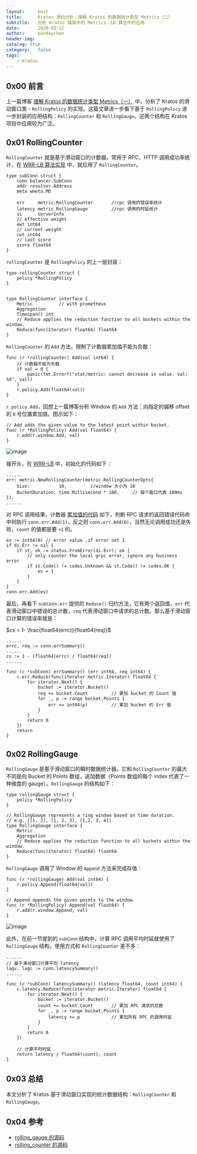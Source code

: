 ```yaml
---
layout:     post
title:      Kratos 源码分析：理解 Kratos 的数据统计类型 Metrics（二）
subtitle:   分析 Kratos 框架中的 Metrics：LB 算法中的应用
date:       2020-05-12
author:     pandaychen
header-img:
catalog: true
category:   false
tags:
    - Kratos
---
```


##  0x00    前言
上一篇博客 [理解 Kratos 的数据统计类型 Metrics（一）](https://pandaychen.github.io/2020/04/12/KRATOS-METRICS-ANALYSIS/) 中，分析了 Kratos 的滑动窗口类 - `RollingPolicy` 的实现。这篇文章进一步看下基于 `RollingPolicy` 进一步封装的应用结构：`RollingCounter` 和 `RollingGauge`。这两个结构在 Kratos 项目中应用较为广泛。

##  0x01    RollingCounter
`RollingCounter` 就是基于滑动窗口的计数器。常用于 RPC、HTTP 调用成功率统计，在 [WRR-LB 算法实现](https://github.com/go-kratos/kratos/blob/master/pkg/net/rpc/warden/balancer/wrr/wrr.go#L56) 中，就应用了 `RollingCounter`。

```golang
type subConn struct {
	conn balancer.SubConn
	addr resolver.Address
	meta wmeta.MD

	err     metric.RollingCounter		//rpc 调用的错误率统计
	latency metric.RollingGauge			//rpc 调用的时延统计
	si      serverInfo
	// effective weight
	ewt int64
	// current weight
	cwt int64
	// last score
	score float64
}
```

`rollingCounter` 是 `RollingPolicy` 的上一层封装：

```golang
type rollingCounter struct {
	policy *RollingPolicy
}


type RollingCounter interface {
	Metric			// with prometheus
	Aggregation
	Timespan() int
	// Reduce applies the reduction function to all buckets within the window.
	Reduce(func(Iterator) float64) float64
}
```

`RollingCounter` 的 `Add` 方法，限制了计数器累加值不能为负数：

```golang
func (r *rollingCounter) Add(val int64) {
    // 计数器不能为负数
	if val < 0 {
		panic(fmt.Errorf("stat/metric: cannot decrease in value. val: %d", val))
	}
	r.policy.Add(float64(val))
}
```

`r.policy.Add`，回想上一篇博客分析 Window 的 `Add` 方法：向指定的偏移 offset 的 `0` 号位置累加值。图示如下：
```golang
// Add adds the given value to the latest point within bucket.
func (r *RollingPolicy) Add(val float64) {
	r.add(r.window.Add, val)
}
```

![image](https://wx1.sbimg.cn/2020/05/08/rollingcounter.png)

接开头，在 [WRR-LB](https://github.com/go-kratos/kratos/blob/master/pkg/net/rpc/warden/balancer/wrr/wrr.go#L158) 中，初始化的代码如下：
```golang
......
err: metric.NewRollingCounter(metric.RollingCounterOpts{
	Size:           10,			//window 大小为 10
	BucketDuration: time.Millisecond * 100,		// 每个窗口代表 100ms
}),
......
```

对 RPC 调用结果，计数器 [累加值的代码](https://github.com/go-kratos/kratos/blob/master/pkg/net/rpc/warden/balancer/wrr/wrr.go#L236) 如下，判断 RPC 请求的返回错误代码命中则执行 `conn.err.Add(1)`，反之则 `conn.err.Add(0)`，当然无论调用成功还是失败，`count` 的值都是要 `+1` 的。
```golang
ev := int64(0) // error value ,if error set 1
if di.Err != nil {
	if st, ok := status.FromError(di.Err); ok {
		// only counter the local grpc error, ignore any business error
		if st.Code() != codes.Unknown && st.Code() != codes.OK {
			ev = 1
		}
	}
}
conn.err.Add(ev)
```

最后，再看下 `subConn.err` 提供的 `Reduce()` 归约方法，它有两个返回值，`err` 代表滑动窗口中错误的总计数，`req` 代表滑动窗口中请求的总计数。那么基于滑动窗口计算的错误率就是：

$cs = 1- \frac{float64(errc)}{float64(req)}$

```golang
......
errc, req := conn.errSummary()
......
cs := 1 - (float64(errc) / float64(req))
......

func (c *subConn) errSummary() (err int64, req int64) {
	c.err.Reduce(func(iterator metric.Iterator) float64 {
		for iterator.Next() {
			bucket := iterator.Bucket()
			req += bucket.Count			// 累加 bucket 的 Count 值
			for _, p := range bucket.Points {
				err += int64(p)			// 累加 bucket 的 Err 值
			}
		}
		return 0
	})
	return
}
```

##  0x02    RollingGauge
`RollingGauge` 是基于滑动窗口的瞬时数据统计器。它和 `RollingCounter` 的最大不同是向 Bucket 的 Points 数组，追加数据（Points 数组的每个 index 代表了一种维度的 gauge）。`RollingGauge` 的结构如下：

```golang
type rollingGauge struct {
	policy *RollingPolicy
}

// RollingGauge represents a ring window based on time duration.
// e.g. [[1, 2], [1, 2, 3], [1,2, 3, 4]]
type RollingGauge interface {
	Metric
	Aggregation
	// Reduce applies the reduction function to all buckets within the window.
	Reduce(func(Iterator) float64) float64
}
```

`RollingGauge` 调用了 Window 的 `Append` 方法来完成存值：

```golang
func (r *rollingGauge) Add(val int64) {
	r.policy.Append(float64(val))
}
```

```golang
// Append appends the given points to the window.
func (r *RollingPolicy) Append(val float64) {
	r.add(r.window.Append, val)
}
```
![image](https://wx1.sbimg.cn/2020/05/08/rollinggauge.png)

此外，在前一节提到的 `subConn` 结构中，计算 RPC 调用平均时延就使用了 `RollingGauge` 结构，使用方式和 `RollingCounter` 差不多：
```golang
......
// 基于滑动窗口计算平均 latency
lagv, lagc := conn.latencySummary()
......

func (c *subConn) latencySummary() (latency float64, count int64) {
	c.latency.Reduce(func(iterator metric.Iterator) float64 {
		for iterator.Next() {
			bucket := iterator.Bucket()
			count += bucket.Count		// 累加 RPC 请求的总数
			for _, p := range bucket.Points {
				latency += p			// 累加所有 RPC 的调用时延
			}
		}
		return 0
	})

	// 计算平均时延
	return latency / float64(count), count
}
```

##	0x03	总结
本文分析了 Kratos 基于滑动窗口实现的统计数据结构：`RollingCounter` 和 `RollingGauge`。

##  0x04	参考
-   [rolling_gauge 的源码](https://github.com/go-kratos/kratos/blob/master/pkg/stat/metric/rolling_gauge.go)
-   [rolling_counter 的源码](https://github.com/go-kratos/kratos/blob/master/pkg/stat/metric/rolling_counter.go)